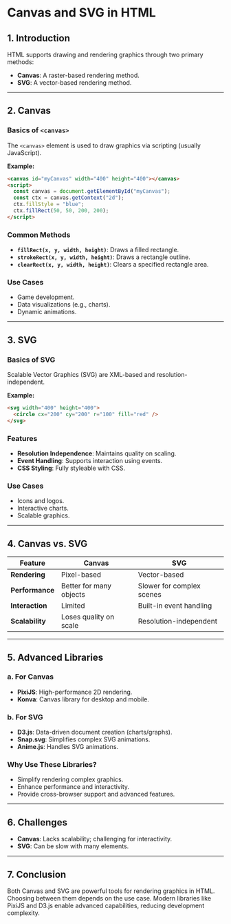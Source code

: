 # Canvas and SVG in HTML

## 1. Introduction

HTML supports drawing and rendering graphics through two primary methods:

- **Canvas**: A raster-based rendering method.
- **SVG**: A vector-based rendering method.

---

## 2. Canvas

### Basics of `<canvas>`

The `<canvas>` element is used to draw graphics via scripting (usually JavaScript).

**Example:**

```html
<canvas id="myCanvas" width="400" height="400"></canvas>
<script>
  const canvas = document.getElementById("myCanvas");
  const ctx = canvas.getContext("2d");
  ctx.fillStyle = "blue";
  ctx.fillRect(50, 50, 200, 200);
</script>
```

### Common Methods

- **`fillRect(x, y, width, height)`**: Draws a filled rectangle.
- **`strokeRect(x, y, width, height)`**: Draws a rectangle outline.
- **`clearRect(x, y, width, height)`**: Clears a specified rectangle area.

### Use Cases

- Game development.
- Data visualizations (e.g., charts).
- Dynamic animations.

---

## 3. SVG

### Basics of SVG

Scalable Vector Graphics (SVG) are XML-based and resolution-independent.

**Example:**

```html
<svg width="400" height="400">
  <circle cx="200" cy="200" r="100" fill="red" />
</svg>
```

### Features

- **Resolution Independence**: Maintains quality on scaling.
- **Event Handling**: Supports interaction using events.
- **CSS Styling**: Fully styleable with CSS.

### Use Cases

- Icons and logos.
- Interactive charts.
- Scalable graphics.

---

## 4. Canvas vs. SVG

| Feature         | Canvas                  | SVG                       |
| --------------- | ----------------------- | ------------------------- |
| **Rendering**   | Pixel-based             | Vector-based              |
| **Performance** | Better for many objects | Slower for complex scenes |
| **Interaction** | Limited                 | Built-in event handling   |
| **Scalability** | Loses quality on scale  | Resolution-independent    |

---

## 5. Advanced Libraries

### a. For Canvas

- **PixiJS**: High-performance 2D rendering.
- **Konva**: Canvas library for desktop and mobile.

### b. For SVG

- **D3.js**: Data-driven document creation (charts/graphs).
- **Snap.svg**: Simplifies complex SVG animations.
- **Anime.js**: Handles SVG animations.

### Why Use These Libraries?

- Simplify rendering complex graphics.
- Enhance performance and interactivity.
- Provide cross-browser support and advanced features.

---

## 6. Challenges

- **Canvas**: Lacks scalability; challenging for interactivity.
- **SVG**: Can be slow with many elements.

---

## 7. Conclusion

Both Canvas and SVG are powerful tools for rendering graphics in HTML. Choosing between them depends on the use case. Modern libraries like PixiJS and D3.js enable advanced capabilities, reducing development complexity.
